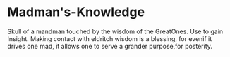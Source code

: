 # Madman's-Knowledge
Skull of a mandman touched by the wisdom of the GreatOnes.
Use to gain Insight.
Making contact with eldritch wisdom is a blessing, for evenif it drives one mad, it allows one to serve a grander purpose,for posterity.
